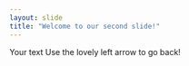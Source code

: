 ```yaml
---
layout: slide
title: "Welcome to our second slide!"
---
```

Your text
Use the lovely left arrow to go back!
